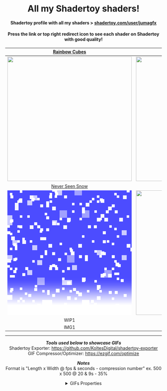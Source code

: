 <div align="center">
  
# All my Shadertoy shaders!
#### Shadertoy profile with all my shaders > [shadertoy.com/user/jumagfx](https://www.shadertoy.com/user/jumagfx)
#### Press the link or top right redirect icon to see each shader on Shadertoy with good quality!

[Rainbow Cubes](https://www.shadertoy.com/view/lcsGDB) | [Kings Reflection](https://www.shadertoy.com/view/lflGD2)
:-------------------------:|:-------------------------:
<a href="https://www.shadertoy.com/view/lcsGDB"> <img height=400px width=400px src="Rainbow_Cubes/Rainbow_Cubes.gif"/> </a>   |  <a href="https://www.shadertoy.com/view/lflGD2"> <img height=400px width=400px src="Kings_Reflection/Kings_Reflection.gif"/> </a>
[Never Seen Snow](https://www.shadertoy.com/view/MXBXDG) | [Kings Reflection Debug](https://www.shadertoy.com/view/lflGD2)
<a href="https://www.shadertoy.com/view/MXBXDG"> <img height=400px width=400px src="Never_Witnessed_Snow/Never_Seen_Snow.gif"/> </a> | <a href="https://www.shadertoy.com/view/lflGD2"> <img height=400px width=400px src="Kings_Reflection/Kings_Reflection_Debug.gif"/> </a>
WIP1 | WIP2
IMG1 | IMG2

---

***Tools used below to showcase GIFs***   
Shadertoy Exporter: https://github.com/KoltesDigital/shadertoy-exporter   
GIF Compressor/Optimizer: https://ezgif.com/optimize  

***Notes***  
Format is "Length x Width @ fps & seconds - compression number"
ex. 500 x 500 @ 20 & 9s - 35% 

<details>
  <summary>GIFs Properties</summary>
  
Rainbow Cubes: 400 x 400 @ 20fps & 9s - 35%  
Kings Reflection: 400 x 400 @ 25fps & 5s -35%  
Never Seen Snow: 500 x 500 @ 28fps & 5s - no compression  
  
</details>

</div>


